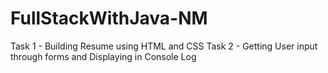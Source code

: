 # FullStackWithJava-NM
Task 1 - Building Resume using HTML and CSS
Task 2 - Getting User input through forms and Displaying in Console Log
